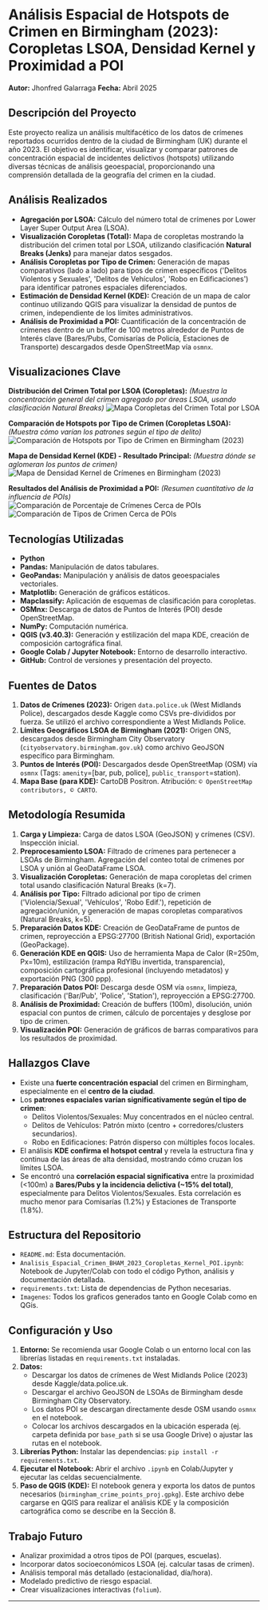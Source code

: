 # Análisis Espacial de Hotspots de Crimen en Birmingham (2023): Coropletas LSOA, Densidad Kernel y Proximidad a POI

**Autor:** Jhonfred Galarraga
**Fecha:** Abril 2025

## Descripción del Proyecto

Este proyecto realiza un análisis multifacético de los datos de crímenes reportados ocurridos dentro de la ciudad de Birmingham (UK) durante el año 2023. El objetivo es identificar, visualizar y comparar patrones de concentración espacial de incidentes delictivos (hotspots) utilizando diversas técnicas de análisis geoespacial, proporcionando una comprensión detallada de la geografía del crimen en la ciudad.

## Análisis Realizados

*   **Agregación por LSOA:** Cálculo del número total de crímenes por Lower Layer Super Output Area (LSOA).
*   **Visualización Coropletas (Total):** Mapa de coropletas mostrando la distribución del crimen total por LSOA, utilizando clasificación **Natural Breaks (Jenks)** para manejar datos sesgados.
*   **Análisis Coropletas por Tipo de Crimen:** Generación de mapas comparativos (lado a lado) para tipos de crimen específicos ('Delitos Violentos y Sexuales', 'Delitos de Vehículos', 'Robo en Edificaciones') para identificar patrones espaciales diferenciados.
*   **Estimación de Densidad Kernel (KDE):** Creación de un mapa de calor continuo utilizando QGIS para visualizar la densidad de puntos de crimen, independiente de los límites administrativos.
*   **Análisis de Proximidad a POI:** Cuantificación de la concentración de crímenes dentro de un buffer de 100 metros alrededor de Puntos de Interés clave (Bares/Pubs, Comisarías de Policía, Estaciones de Transporte) descargados desde OpenStreetMap vía `osmnx`.

## Visualizaciones Clave
**Distribución del Crimen Total por LSOA (Coropletas):**
*(Muestra la concentración general del crimen agregado por áreas LSOA, usando clasificación Natural Breaks)*
![Mapa Coropletas del Crimen Total por LSOA](birmingham_lsoa_hotspots_map.png)

**Comparación de Hotspots por Tipo de Crimen (Coropletas LSOA):**
*(Muestra cómo varían los patrones según el tipo de delito)*
![Comparación de Hotspots por Tipo de Crimen en Birmingham (2023)](birmingham_crime_types_comparison.png)

**Mapa de Densidad Kernel (KDE) - Resultado Principal:**
*(Muestra dónde se aglomeran los puntos de crimen)*
![Mapa de Densidad Kernel de Crímenes en Birmingham (2023)](KDE_Birmingham_Final.png)



**Resultados del Análisis de Proximidad a POI:**
*(Resumen cuantitativo de la influencia de POIs)*
![Comparación de Porcentaje de Crímenes Cerca de POIs](poi_comparison_percentage.png)
![Comparación de Tipos de Crimen Cerca de POIs](poi_comparison_typedesglose_es.png)

## Tecnologías Utilizadas

*   **Python**
*   **Pandas:** Manipulación de datos tabulares.
*   **GeoPandas:** Manipulación y análisis de datos geoespaciales vectoriales.
*   **Matplotlib:** Generación de gráficos estáticos.
*   **Mapclassify:** Aplicación de esquemas de clasificación para coropletas.
*   **OSMnx:** Descarga de datos de Puntos de Interés (POI) desde OpenStreetMap.
*   **NumPy:** Computación numérica.
*   **QGIS (v3.40.3):** Generación y estilización del mapa KDE, creación de composición cartográfica final.
*   **Google Colab / Jupyter Notebook:** Entorno de desarrollo interactivo.
*   **GitHub:** Control de versiones y presentación del proyecto.

## Fuentes de Datos

1.  **Datos de Crímenes (2023):** Origen `data.police.uk` (West Midlands Police), descargados desde Kaggle como CSVs pre-divididos por fuerza. Se utilizó el archivo correspondiente a West Midlands Police.
2.  **Límites Geográficos LSOA de Birmingham (2021):** Origen ONS, descargados desde Birmingham City Observatory (`cityobservatory.birmingham.gov.uk`) como archivo GeoJSON específico para Birmingham.
3.  **Puntos de Interés (POI):** Descargados desde OpenStreetMap (OSM) vía `osmnx` (Tags: `amenity`=[bar, pub, police], `public_transport`=station).
4.  **Mapa Base (para KDE):** CartoDB Positron. Atribución: `© OpenStreetMap contributors, © CARTO`.

## Metodología Resumida

1.  **Carga y Limpieza:** Carga de datos LSOA (GeoJSON) y crímenes (CSV). Inspección inicial.
2.  **Preprocesamiento LSOA:** Filtrado de crímenes para pertenecer a LSOAs de Birmingham. Agregación del conteo total de crímenes por LSOA y unión al GeoDataFrame LSOA.
3.  **Visualización Coropletas:** Generación de mapa coropletas del crimen total usando clasificación Natural Breaks (k=7).
4.  **Análisis por Tipo:** Filtrado adicional por tipo de crimen ('Violencia/Sexual', 'Vehículos', 'Robo Edif.'), repetición de agregación/unión, y generación de mapas coropletas comparativos (Natural Breaks, k=5).
5.  **Preparación Datos KDE:** Creación de GeoDataFrame de puntos de crimen, reproyección a EPSG:27700 (British National Grid), exportación (GeoPackage).
6.  **Generación KDE en QGIS:** Uso de herramienta Mapa de Calor (R=250m, Px=10m), estilización (rampa RdYlBu invertida, transparencia), composición cartográfica profesional (incluyendo metadatos) y exportación PNG (300 ppp).
7.  **Preparación Datos POI:** Descarga desde OSM vía `osmnx`, limpieza, clasificación ('Bar/Pub', 'Police', 'Station'), reproyección a EPSG:27700.
8.  **Análisis de Proximidad:** Creación de buffers (100m), disolución, unión espacial con puntos de crimen, cálculo de porcentajes y desglose por tipo de crimen.
9.  **Visualización POI:** Generación de gráficos de barras comparativos para los resultados de proximidad.

## Hallazgos Clave

*   Existe una **fuerte concentración espacial** del crimen en Birmingham, especialmente en el **centro de la ciudad**.
*   Los **patrones espaciales varían significativamente según el tipo de crimen**:
    *   Delitos Violentos/Sexuales: Muy concentrados en el núcleo central.
    *   Delitos de Vehículos: Patrón mixto (centro + corredores/clusters secundarios).
    *   Robo en Edificaciones: Patrón disperso con múltiples focos locales.
*   El análisis **KDE confirma el hotspot central** y revela la estructura fina y continua de las áreas de alta densidad, mostrando cómo cruzan los límites LSOA.
*   Se encontró una **correlación espacial significativa** entre la proximidad (<100m) a **Bares/Pubs y la incidencia delictiva (~15% del total)**, especialmente para Delitos Violentos/Sexuales. Esta correlación es mucho menor para Comisarías (1.2%) y Estaciones de Transporte (1.8%).

## Estructura del Repositorio

*   `README.md`: Esta documentación.
*   `Analisis_Espacial_Crimen_BHAM_2023_Coropletas_Kernel_POI.ipynb`: Notebook de Jupyter/Colab con todo el código Python, análisis y documentación detallada.
*   `requirements.txt`: Lista de dependencias de Python necesarias.
*   `Imagenes`: Todos los graficos generados tanto en Google Colab como en QGis.

## Configuración y Uso

1.  **Entorno:** Se recomienda usar Google Colab o un entorno local con las librerías listadas en `requirements.txt` instaladas.
2.  **Datos:**
    *   Descargar los datos de crímenes de West Midlands Police (2023) desde Kaggle/data.police.uk.
    *   Descargar el archivo GeoJSON de LSOAs de Birmingham desde Birmingham City Observatory.
    *   Los datos POI se descargan directamente desde OSM usando `osmnx` en el notebook.
    *   Colocar los archivos descargados en la ubicación esperada (ej. carpeta definida por `base_path` si se usa Google Drive) o ajustar las rutas en el notebook.
3.  **Librerías Python:** Instalar las dependencias: `pip install -r requirements.txt`.
4.  **Ejecutar el Notebook:** Abrir el archivo `.ipynb` en Colab/Jupyter y ejecutar las celdas secuencialmente.
5.  **Paso de QGIS (KDE):** El notebook genera y exporta los datos de puntos necesarios (`birmingham_crime_points_proj.gpkg`). Este archivo debe cargarse en QGIS para realizar el análisis KDE y la composición cartográfica como se describe en la Sección 8.

## Trabajo Futuro

*   Analizar proximidad a otros tipos de POI (parques, escuelas).
*   Incorporar datos socioeconómicos LSOA (ej. calcular tasas de crimen).
*   Análisis temporal más detallado (estacionalidad, día/hora).
*   Modelado predictivo de riesgo espacial.
*   Crear visualizaciones interactivas (`folium`).

---

